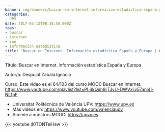 ```yaml
---
banner: img/banners/buscar-en-internet-informacion-estadistica-espana-y-europa-64-103-upv.jpg
categories:
- UPV
date: 2017-03-13T08:18:55.000Z
tags:
- buscar
- internet
- ine
- información estadística
title: 'Buscar en Internet. Información estadística España y Europa | 64/103 | UPV'
---
```


Título: Buscar en Internet. Información estadística España y Europa

Autor/a: Despujol Zabala Ignacio

Curso: Este vídeo es el 64/103 del curso MOOC Buscar en Internet. https://www.youtube.com/playlist?list=PL6kQim6ljTJvU-DWVxLy57ani4I-NL1pF 



+ Universitat Politècnica de València UPV: https://www.upv.es
+ Más vídeos en: https://www.youtube.com/valenciaupv
+ Accede a nuestros MOOC: https://upvx.es

{{< youtube d0TONTeiHew >}}
